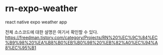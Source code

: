 # rn-expo-weather
react native expo weather app

전체 소스코드에 대한 설명은 여기서 확인할 수 있다.
https://freedman.tistory.com/category/Projects/RN%20%EC%9C%84%EC%B9%98%20%EA%B8%B0%EB%B0%98%20%EB%82%A0%EC%94%A8%EC%95%B1

